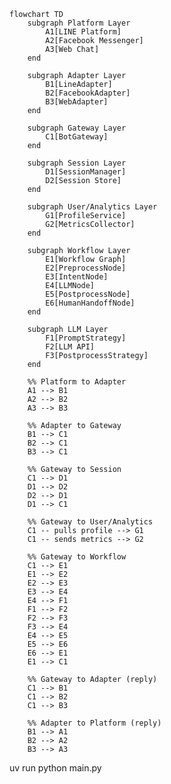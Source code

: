 <!-- llm-chatbot/
├── app.py                            # จุดเริ่มต้นของแอปฯ สำหรับรับข้อความและส่งเข้า workflow graph
├── config/
│   ├── settings.py                   # เก็บ environment variables, API key, config ทั่วไป
│   └── workflow_default.yaml         # ไฟล์ config สำหรับนิยาม workflow graph (node/edge/condition)
├── adapters/
│   ├── line_adapter.py               # logic สำหรับรับ/ส่งข้อความกับ LINE (webhook, reply, format)
│   └── platform_base.py              # base class/interface สำหรับรองรับ platform อื่นๆ ในอนาคต
├── bot_gateway/
│   └── gateway.py                    # orchestration layer: ประสานงานระหว่าง adapter, session, workflow
├── session/
│   ├── session_manager.py            # จัดการโหลด/บันทึก session & context ของแต่ละ user
│   ├── store_redis.py                # ตัวอย่าง backend สำหรับ session (ใช้ Redis)
│   └── context_schema.py             # โครงสร้างข้อมูล context ที่ใช้วนใน workflow
├── llm/
│   ├── llm_service.py                # รวม logic เรียก LLM pipeline (prompt, postprocess)
│   ├── prompt_strategy.py            # สร้าง prompt template ตาม use case
│   ├── postprocess_strategy.py       # จัดการ postprocess เช่น enrich, format, translation
│   └── llm_api.py                    # เรียกใช้งาน LLM engine (OpenAI, Local, ฯลฯ)
├── user/
│   └── profile_service.py            # ดึงและจัดการ user profile (display name, picture, ฯลฯ)
├── utils/
│   ├── logger.py                     # logging utility สำหรับ debug และ monitoring
│   └── event_bus.py                  # pub/sub หรือ observer สำหรับ event ต่างๆ (analytics, handoff)
├── analytics/
│   └── metrics_collector.py          # เก็บ/ส่ง metrics, event, user engagement สำหรับ dashboard
├── workflow/
│   ├── graph_loader.py               # โหลดและสร้าง workflow graph จากไฟล์ config (YAML)
│   ├── nodes/
│   │   ├── __init__.py
│   │   ├── preprocess_node.py        # node สำหรับ preprocess ข้อความ (clean, normalize)
│   │   ├── intent_node.py            # node สำหรับ intent classification (หาเจตนา user)
│   │   ├── llm_node.py               # node สำหรับเรียก LLM model
│   │   ├── postprocess_node.py       # node สำหรับ postprocess ข้อความก่อนส่งกลับ user
│   │   └── human_handoff_node.py     # node สำหรับ human handoff (เชื่อมต่อเจ้าหน้าที่)
├── requirements.txt                  # รายการ python dependency ทั้งหมดที่ใช้
└── tests/
    └── test_workflow_graph.py        # unit test สำหรับ workflow graph และแต่ละ node
หมายเหตุ
	•	โฟลเดอร์ workflow/nodes/: เพิ่ม node ใหม่ได้ง่าย เช่น profanity_check_node.py, db_lookup_node.py	•	config/workflow_default.yaml: ปรับ flow ได้โดยไม่ต้องแก้โค้ด (เพิ่ม/ลด node, branching)	•	session/: รองรับ context-aware, multi-turn, หรือ personalized bot	•	adapters/: รองรับหลาย platform ได้ในอนาคต	•	llm/: แยก logic LLM ออกจาก workflow, ทำให้เปลี่ยน model หรือ provider ได้ง่าย	•	analytics/: ต่อยอดทำ dashboard, monitor, หรือ A/B test ได้ -->
```mermaid
flowchart TD
    subgraph Platform Layer
        A1[LINE Platform]
        A2[Facebook Messenger]
        A3[Web Chat]
    end

    subgraph Adapter Layer
        B1[LineAdapter]
        B2[FacebookAdapter]
        B3[WebAdapter]
    end

    subgraph Gateway Layer
        C1[BotGateway]
    end

    subgraph Session Layer
        D1[SessionManager]
        D2[Session Store]
    end

    subgraph User/Analytics Layer
        G1[ProfileService]
        G2[MetricsCollector]
    end

    subgraph Workflow Layer
        E1[Workflow Graph]
        E2[PreprocessNode]
        E3[IntentNode]
        E4[LLMNode]
        E5[PostprocessNode]
        E6[HumanHandoffNode]
    end

    subgraph LLM Layer
        F1[PromptStrategy]
        F2[LLM API]
        F3[PostprocessStrategy]
    end

    %% Platform to Adapter
    A1 --> B1
    A2 --> B2
    A3 --> B3

    %% Adapter to Gateway
    B1 --> C1
    B2 --> C1
    B3 --> C1

    %% Gateway to Session
    C1 --> D1
    D1 --> D2
    D2 --> D1
    D1 --> C1

    %% Gateway to User/Analytics
    C1 -- pulls profile --> G1
    C1 -- sends metrics --> G2

    %% Gateway to Workflow
    C1 --> E1
    E1 --> E2
    E2 --> E3
    E3 --> E4
    E4 --> F1
    F1 --> F2
    F2 --> F3
    F3 --> E4
    E4 --> E5
    E5 --> E6
    E6 --> E1
    E1 --> C1

    %% Gateway to Adapter (reply)
    C1 --> B1
    C1 --> B2
    C1 --> B3

    %% Adapter to Platform (reply)
    B1 --> A1
    B2 --> A2
    B3 --> A3
```


uv run python main.py